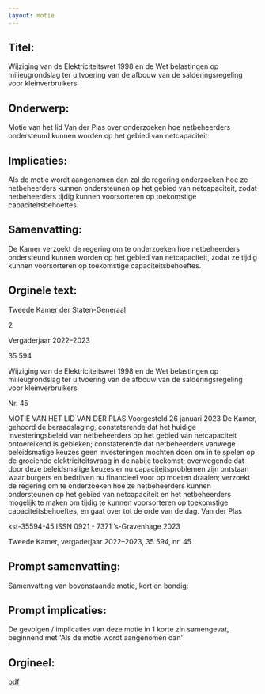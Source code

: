 ```yaml
---
layout: motie
---
```

## Titel:
Wijziging van de Elektriciteitswet 1998 en de Wet belastingen op milieugrondslag ter uitvoering van de afbouw van de salderingsregeling voor kleinverbruikers
## Onderwerp:
Motie van het lid Van der Plas over onderzoeken hoe netbeheerders ondersteund kunnen worden op het gebied van netcapaciteit
## Implicaties:

Als de motie wordt aangenomen dan zal de regering onderzoeken hoe ze netbeheerders kunnen ondersteunen op het gebied van netcapaciteit, zodat netbeheerders tijdig kunnen voorsorteren op toekomstige capaciteitsbehoeftes.
## Samenvatting:

De Kamer verzoekt de regering om te onderzoeken hoe netbeheerders ondersteund kunnen worden op het gebied van netcapaciteit, zodat ze tijdig kunnen voorsorteren op toekomstige capaciteitsbehoeftes.
## Orginele text:


Tweede Kamer der Staten-Generaal

2

Vergaderjaar 2022–2023

35 594

Wijziging van de Elektriciteitswet 1998 en de
Wet belastingen op milieugrondslag ter
uitvoering van de afbouw van de
salderingsregeling voor kleinverbruikers

Nr. 45

MOTIE VAN HET LID VAN DER PLAS
Voorgesteld 26 januari 2023
De Kamer,
gehoord de beraadslaging,
constaterende dat het huidige investeringsbeleid van netbeheerders op
het gebied van netcapaciteit ontoereikend is gebleken;
constaterende dat netbeheerders vanwege beleidsmatige keuzes geen
investeringen mochten doen om in te spelen op de groeiende elektriciteitsvraag in de nabije toekomst;
overwegende dat door deze beleidsmatige keuzes er nu capaciteitsproblemen zijn ontstaan waar burgers en bedrijven nu financieel voor op
moeten draaien;
verzoekt de regering om te onderzoeken hoe ze netbeheerders kunnen
ondersteunen op het gebied van netcapaciteit en het netbeheerders
mogelijk te maken om tijdig te kunnen voorsorteren op toekomstige
capaciteitsbehoeftes,
en gaat over tot de orde van de dag.
Van der Plas

kst-35594-45
ISSN 0921 - 7371
’s-Gravenhage 2023

Tweede Kamer, vergaderjaar 2022–2023, 35 594, nr. 45


## Prompt samenvatting:
Samenvatting van bovenstaande motie, kort en bondig:


## Prompt implicaties:
De gevolgen / implicaties van deze motie in 1 korte zin samengevat, beginnend met 'Als de motie wordt aangenomen dan' 

## Orgineel:
[pdf](https://gegevensmagazijn.tweedekamer.nl/OData/v4/2.0/Document(59707ba1-0e6d-4a0d-90c3-938fa74d9b8d)/resource)
